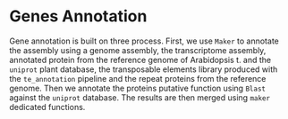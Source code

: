# Genes Annotation

Gene annotation is built on three process. First, we use `Maker` to annotate the
assembly using a genome assembly, the transcriptome assembly, annotated protein
from the reference genome of Arabidopsis t. and the `uniprot` plant database,
the transposable elements library produced with the `te_annotation` pipeline and
the repeat proteins from the reference genome. Then we annotate the proteins 
putative function using `Blast` against the `uniprot` database. The results are 
then merged using `maker` dedicated functions.